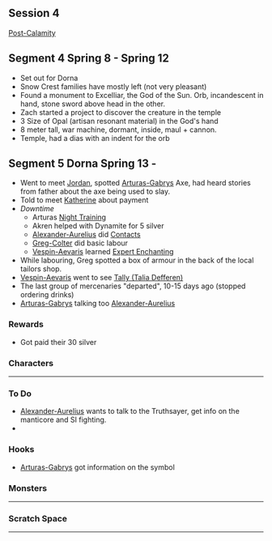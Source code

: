 ## Session 4
[Post-Calamity](Post-Calamity)

## Segment 4 Spring 8 - Spring 12
* Set out for Dorna
* Snow Crest families have mostly left (not very pleasant)
* Found a monument to Excelliar, the God of the Sun. Orb, incandescent in hand, stone sword above head in the other.
* Zach started a project to discover the creature in the temple
* 3 Size of Opal (artisan resonant material) in the God's hand
* 8 meter tall, war machine, dormant, inside, maul + cannon.
* Temple, had a dias with an indent for the orb

## Segment 5 Dorna Spring 13 -
* Went to meet [Jordan](Dorna#Jordan), spotted [Arturas-Gabrys](Arturas-Gabrys) Axe, had heard stories from father about the axe being used to slay.
* Told to meet [Katherine](Dorna#Katherine) about payment
* *Downtime*
	* Arturas [Night Training](../../Activities#Night%20Training)
	* Akren helped with Dynamite for 5 silver
	* [Alexander-Aurelius](Alexander-Aurelius) did [Contacts](../../Chronicler#Contacts)
	* [Greg-Colter](Greg-Colter) did basic labour
	* [Vespin-Aevaris](Vespin-Aevaris) learned [Expert Enchanting](../../Enchanter#Expert%20Enchanting)
* While labouring, Greg spotted a box of armour in the back of the local tailors shop.
* [Vespin-Aevaris](Vespin-Aevaris) went to see [Tally (Talia Defferen)](Dorna#Tally%20(Talia%20Defferen))
* The last group of mercenaries "departed", 10-15 days ago (stopped ordering drinks)
* [Arturas-Gabrys](Arturas-Gabrys) talking too [Alexander-Aurelius](Alexander-Aurelius)

### Rewards
* Got paid their 30 silver

### Characters
 ---

### To Do
* [Alexander-Aurelius](Alexander-Aurelius) wants to talk to the Truthsayer, get info on the manticore and SI fighting.
* 

### Hooks
* [Arturas-Gabrys](Arturas-Gabrys) got information on the symbol


### Monsters
---

### Scratch Space
---